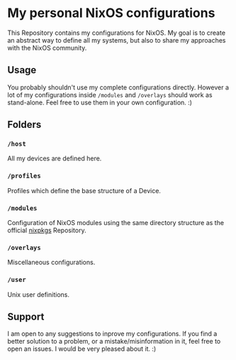 My personal NixOS configurations
================================

This Repository contains my configurations for NixOS.
My goal is to create an abstract way to define all my systems,
but also to share my approaches with the NixOS community.

Usage
-----

You probably shouldn't use my complete configurations directly.
However a lot of my configurations inside `/modules` and `/overlays` should work
as stand-alone. Feel free to use them in your own configuration. :)

Folders
-------

### `/host`

All my devices are defined here.

### `/profiles`

Profiles which define the base structure of a Device.

### `/modules`

Configuration of NixOS modules using the same directory structure as the
official [nixpkgs](https://github.com/NixOS/nixpkgs/tree/master/nixos/modules)
Repository.

### `/overlays`

Miscellaneous configurations.

### `/user`

Unix user definitions.


Support
-------

I am open to any suggestions to inprove my configurations. If you find a better
solution to a problem, or a mistake/misinformation in it, feel free to open an
issues. I would be very pleased about it. :)
